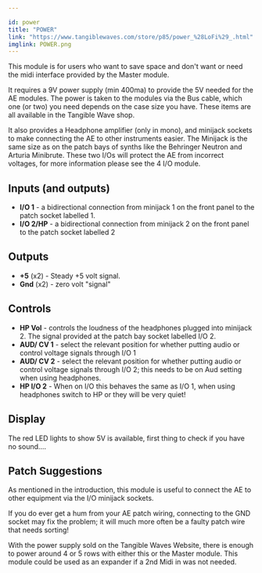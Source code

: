 ```yaml
---

id: power
title: "POWER"
link: "https://www.tangiblewaves.com/store/p85/power_%28LoFi%29_.html"
imglink: POWER.png
---
```





This module is for users who want to save space and don't want or need the midi interface provided by the Master module.

It requires a 9V power supply (min 400ma) to provide the 5V needed for the AE modules. The power is taken to the modules via the Bus cable, which one (or two) you need depends on the case size you have. These items are all available in the Tangible Wave shop.

It also provides a Headphone amplifier (only in mono), and minijack sockets to make connecting the AE to other instruments easier. The Minijack is the same size as on the patch bays of synths like the Behringer Neutron and Arturia Minibrute. These two I/Os will protect the AE from incorrect voltages, for more information please see the 4 I/O module.

## Inputs (and outputs)

*   **I/O 1** - a bidirectional connection from minijack 1 on the front panel to the patch socket labelled 1.
*   **I/O 2/HP** - a bidirectional connection from minijack 2 on the front panel to the patch socket labelled 2

## Outputs

*   **+5** (x2) - Steady +5 volt signal.
*   **Gnd** (x2) - zero volt "signal"

## Controls

*   **HP Vol** - controls the loudness of the headphones plugged into minijack 2. The signal provided at the patch bay socket labelled I/O 2.
*   **AUD/ CV 1** - select the relevant position for whether putting audio or control voltage signals through I/O 1
*   **AUD/ CV 2** - select the relevant position for whether putting audio or control voltage signals through I/O 2; this needs to be on Aud setting when using headphones.
*   **HP I/O 2** - When on I/O this behaves the same as I/O 1, when using headphones switch to HP or they will be very quiet!

## Display

The red LED lights to show 5V is available, first thing to check if you have no sound....

## Patch Suggestions

As mentioned in the introduction, this module is useful to connect the AE to other equipment via the I/O minijack sockets.

If you do ever get a hum from your AE patch wiring, connecting to the GND socket may fix the problem; it will much more often be a faulty patch wire that needs sorting!

With the power supply sold on the Tangible Waves Website, there is enough to power around 4 or 5 rows with either this or the Master module. This module could be used as an expander if a 2nd Midi in was not needed.






